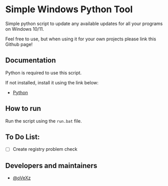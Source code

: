 # Simple Windows Python Tool

Simple python script to update any available updates for all your programs on Windows 10/11.

Feel free to use, but when using it for your own projects please link this Github page!


## Documentation

Python is required to use this script.

If not installed, install it using the link below:

- [Python](https://www.python.org/ftp/python/3.11.2/python-3.11.2-amd64.exe)


## How to run

Run the script using the `run.bat` file.

## To Do List:

- [ ]  Create registry problem check


## Developers and maintainers

- [@oVeXz](https://github.com/oVeXz)
